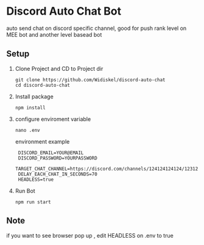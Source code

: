 # Discord Auto Chat Bot

auto send chat on discord specific channel, good for push rank level on MEE bot and another level basead bot

## Setup
1. Clone Project and CD to Project dir
   ```
   git clone https://github.com/Widiskel/discord-auto-chat
   cd discord-auto-chat
   ```
2. Install package
   ```
   npm install
   ```
3. configure enviroment variable
   ```
   nano .env
   ```
   environment example
   ```
    DISCORD_EMAIL=YOUR@EMAIL
    DISCORD_PASSWORD=YOURPASSWORD
    TARGET_CHAT_CHANNEL=https://discord.com/channels/124124124124/123124124
    DELAY_EACH_CHAT_IN_SECONDS=70
    HEADLESS=true
   ```
4. Run Bot
   ```
   npm run start
   ```

## Note

if you want to see browser pop up , edit HEADLESS on .env to true